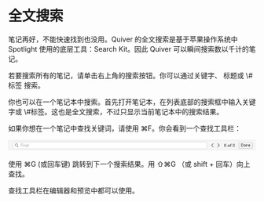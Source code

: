 # 全文搜索

笔记再好，不能快速找到也没用。Quiver 的全文搜索是基于苹果操作系统中 Spotlight 使用的底层工具：Search Kit。因此 Quiver 可以瞬间搜索数以千计的笔记。

若要搜索所有的笔记，请单击右上角的搜索按钮。你可以通过关键字、 标题或 \\\#标签 搜索。

你也可以在一个笔记本中搜索。首先打开笔记本，在列表底部的搜索框中输入关键字或 \\\#标签。这也是全文搜索，不过只显示当前笔记本中的搜索结果。

如果你想在一个笔记中查找关键词，请使用 ⌘F。你会看到一个查找工具栏：

![](resources/1FC1261E-1109-47E7-A62D-4268E55AD526.png)

使用 ⌘G (或回车键) 跳转到下一个搜索结果。用 ⇧⌘G （或 shift + 回车）向上查找。

查找工具栏在编辑器和预览中都可以使用。